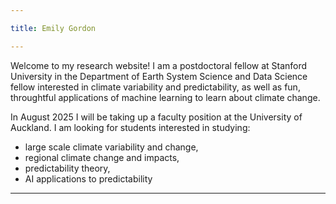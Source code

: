 ```yaml
---

title: Emily Gordon

---
```


Welcome to my research website! I am a postdoctoral fellow at Stanford University in the Department of Earth System Science and Data Science fellow interested in climate variability and predictability, as well as fun, throughtful applications of machine learning to learn about climate change. 

In August 2025 I will be taking up a faculty position at the University of Auckland. I am looking for students interested in studying:
* large scale climate variability and change,
* regional climate change and impacts,
* predictability theory,
* AI applications to predictability


---
